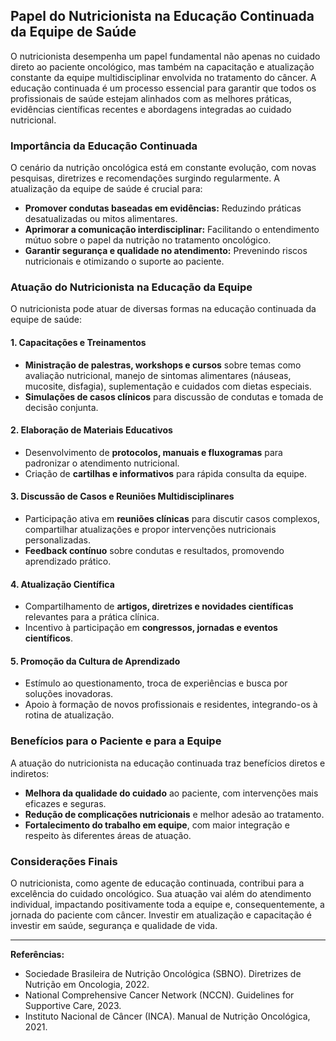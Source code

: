 
## Papel do Nutricionista na Educação Continuada da Equipe de Saúde

O nutricionista desempenha um papel fundamental não apenas no cuidado direto ao paciente oncológico, mas também na capacitação e atualização constante da equipe multidisciplinar envolvida no tratamento do câncer. A educação continuada é um processo essencial para garantir que todos os profissionais de saúde estejam alinhados com as melhores práticas, evidências científicas recentes e abordagens integradas ao cuidado nutricional.

### Importância da Educação Continuada

O cenário da nutrição oncológica está em constante evolução, com novas pesquisas, diretrizes e recomendações surgindo regularmente. A atualização da equipe de saúde é crucial para:

- **Promover condutas baseadas em evidências:** Reduzindo práticas desatualizadas ou mitos alimentares.
- **Aprimorar a comunicação interdisciplinar:** Facilitando o entendimento mútuo sobre o papel da nutrição no tratamento oncológico.
- **Garantir segurança e qualidade no atendimento:** Prevenindo riscos nutricionais e otimizando o suporte ao paciente.

### Atuação do Nutricionista na Educação da Equipe

O nutricionista pode atuar de diversas formas na educação continuada da equipe de saúde:

#### 1. **Capacitações e Treinamentos**

- **Ministração de palestras, workshops e cursos** sobre temas como avaliação nutricional, manejo de sintomas alimentares (náuseas, mucosite, disfagia), suplementação e cuidados com dietas especiais.
- **Simulações de casos clínicos** para discussão de condutas e tomada de decisão conjunta.

#### 2. **Elaboração de Materiais Educativos**

- Desenvolvimento de **protocolos, manuais e fluxogramas** para padronizar o atendimento nutricional.
- Criação de **cartilhas e informativos** para rápida consulta da equipe.

#### 3. **Discussão de Casos e Reuniões Multidisciplinares**

- Participação ativa em **reuniões clínicas** para discutir casos complexos, compartilhar atualizações e propor intervenções nutricionais personalizadas.
- **Feedback contínuo** sobre condutas e resultados, promovendo aprendizado prático.

#### 4. **Atualização Científica**

- Compartilhamento de **artigos, diretrizes e novidades científicas** relevantes para a prática clínica.
- Incentivo à participação em **congressos, jornadas e eventos científicos**.

#### 5. **Promoção da Cultura de Aprendizado**

- Estímulo ao questionamento, troca de experiências e busca por soluções inovadoras.
- Apoio à formação de novos profissionais e residentes, integrando-os à rotina de atualização.

### Benefícios para o Paciente e para a Equipe

A atuação do nutricionista na educação continuada traz benefícios diretos e indiretos:

- **Melhora da qualidade do cuidado** ao paciente, com intervenções mais eficazes e seguras.
- **Redução de complicações nutricionais** e melhor adesão ao tratamento.
- **Fortalecimento do trabalho em equipe**, com maior integração e respeito às diferentes áreas de atuação.

### Considerações Finais

O nutricionista, como agente de educação continuada, contribui para a excelência do cuidado oncológico. Sua atuação vai além do atendimento individual, impactando positivamente toda a equipe e, consequentemente, a jornada do paciente com câncer. Investir em atualização e capacitação é investir em saúde, segurança e qualidade de vida.

---
**Referências:**
- Sociedade Brasileira de Nutrição Oncológica (SBNO). Diretrizes de Nutrição em Oncologia, 2022.
- National Comprehensive Cancer Network (NCCN). Guidelines for Supportive Care, 2023.
- Instituto Nacional de Câncer (INCA). Manual de Nutrição Oncológica, 2021.
```
